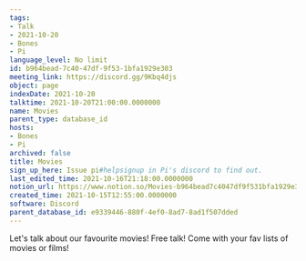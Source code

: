 ```yaml
---
tags:
- Talk
- 2021-10-20
- Bones
- Pi
language_level: No limit
id: b964bead-7c40-47df-9f53-1bfa1929e303
meeting_link: https://discord.gg/9Kbq4djs
object: page
indexDate: 2021-10-20
talktime: 2021-10-20T21:00:00.0000000
name: Movies
parent_type: database_id
hosts:
- Bones
- Pi
archived: false
title: Movies
sign_up_here: Issue pi#helpsignup in Pi's discord to find out.
last_edited_time: 2021-10-16T21:18:00.0000000
notion_url: https://www.notion.so/Movies-b964bead7c4047df9f531bfa1929e303
created_time: 2021-10-15T12:55:00.0000000
software: Discord
parent_database_id: e9339446-880f-4ef0-8ad7-8ad1f507dded
---
```


Let's talk about our favourite movies!
Free talk! Come with your fav lists of movies or films!


